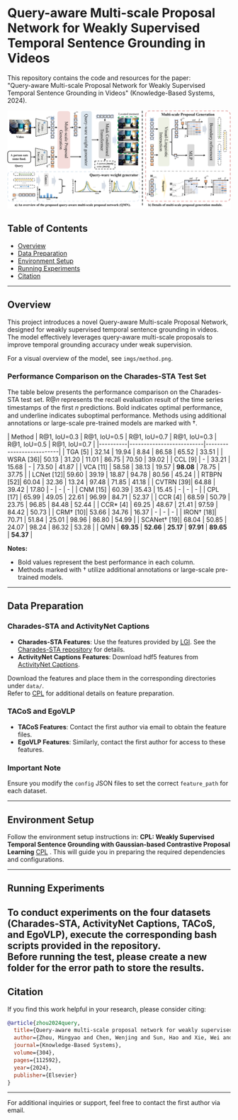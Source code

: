 

# Query-aware Multi-scale Proposal Network for Weakly Supervised Temporal Sentence Grounding in Videos  
This repository contains the code and resources for the paper:  
"Query-aware Multi-scale Proposal Network for Weakly Supervised Temporal Sentence Grounding in Videos" (Knowledge-Based Systems, 2024).  

![Model Overview](imgs/method.png)  

## Table of Contents  
- [Overview](#overview)  
- [Data Preparation](#data-preparation)  
- [Environment Setup](#environment-setup)  
- [Running Experiments](#running-experiments)  
- [Citation](#citation)  

---

## Overview  
This project introduces a novel Query-aware Multi-scale Proposal Network, designed for weakly supervised temporal sentence grounding in videos. The model effectively leverages query-aware multi-scale proposals to improve temporal grounding accuracy under weak supervision.  

For a visual overview of the model, see `imgs/method.png`. 

### Performance Comparison on the Charades-STA Test Set

The table below presents the performance comparison on the Charades-STA test set. R@𝑛 represents the recall evaluation result of the time series timestamps of the first 𝑛 predictions. Bold indicates optimal performance, and underline indicates suboptimal performance. Methods using additional annotations or large-scale pre-trained models are marked with †.

| Method   | R@1, IoU=0.3 | R@1, IoU=0.5 | R@1, IoU=0.7    | R@1, IoU=0.3 | R@1, IoU=0.5 | R@1, IoU=0.7    |
|----------|--------------------------|--------------------------|
| TGA [5]  | 32.14  | 19.94  |  8.84   | 86.58  | 65.52  | 33.51   |
| WSRA [36]| 50.13  | 31.20  | 11.01   | 86.75  | 70.50  | 39.02   |
| CCL [9]  | -      | 33.21  | 15.68   | -      | 73.50  | 41.87   |
| VCA [11] | 58.58  | 38.13  | 19.57   | **98.08** | 78.75  | 37.75   |
| LCNet [12]| 59.60 | 39.19  | 18.87   | 94.78  | 80.56  | 45.24   |
| RTBPN [52]| 60.04 | 32.36  | 13.24   | 97.48  | 71.85  | 41.18   |
| CVTRN [39]| 64.88 | 39.42  | 17.80   | -      | -      | -       |
| CNM [15] | 60.39  | 35.43  | 15.45   | -      | -      | -       |
| CPL [17] | 65.99  | 49.05  | 22.61   | 96.99  | 84.71  | 52.37   |
| CCR [4]  | 68.59  | 50.79  | 23.75   | 96.85  | 84.48  | 52.44   |
| CCR* [4] | 69.25  | 48.67  | 21.41   | 97.59  | 84.42  | 50.73   |
| CRM† [10]| 53.66  | 34.76  | 16.37   | -      | -      | -       |
| IRON† [18]| 70.71 | 51.84  | 25.01   | 98.96  | 86.80  | 54.99   |
| SCANet† [19]| 68.04 | 50.85  | 24.07   | 98.24  | 86.32  | 53.28   |
| QMN      | **69.35** | **52.66** | **25.17** | **97.91** | **89.65** | **54.37** |

**Notes:**
- Bold values represent the best performance in each column.
- Methods marked with † utilize additional annotations or large-scale pre-trained models.


---

## Data Preparation  
### Charades-STA and ActivityNet Captions  
- **Charades-STA Features**: Use the features provided by [LGI](https://github.com/JonghwanMun/LGI4temporalgrounding). See the [Charades-STA repository](https://github.com/JonghwanMun/LGI4temporalgrounding) for details.  
- **ActivityNet Captions Features**: Download hdf5 features from [ActivityNet Captions](http://activity-net.org/challenges/2016/download.html).  

Download the features and place them in the corresponding directories under `data/`.  
Refer to [CPL](https://github.com/minghangz/cpl) for additional details on feature preparation.  

### TACoS and EgoVLP  
- **TACoS Features**: Contact the first author via email to obtain the feature files.  
- **EgoVLP Features**: Similarly, contact the first author for access to these features.  

### Important Note  
Ensure you modify the `config` JSON files to set the correct `feature_path` for each dataset.  

---

## Environment Setup  
Follow the environment setup instructions in: **CPL: Weakly Supervised Temporal Sentence Grounding with Gaussian-based Contrastive Proposal Learning** [CPL](https://github.com/minghangz/cpl) .
This will guide you in preparing the required dependencies and configurations.  

---

## Running Experiments  
To conduct experiments on the four datasets (Charades-STA, ActivityNet Captions, TACoS, and EgoVLP), execute the corresponding bash scripts provided in the repository.  
Before running the test, please create a new folder for the error path to store the results.
---

## Citation  
If you find this work helpful in your research, please consider citing:  

```bibtex  
@article{zhou2024query,  
  title={Query-aware multi-scale proposal network for weakly supervised temporal sentence grounding in videos},  
  author={Zhou, Mingyao and Chen, Wenjing and Sun, Hao and Xie, Wei and Dong, Ming and Lu, Xiaoqiang},  
  journal={Knowledge-Based Systems},  
  volume={304},  
  pages={112592},  
  year={2024},  
  publisher={Elsevier}  
}  
```  

---  
For additional inquiries or support, feel free to contact the first author via email.  
